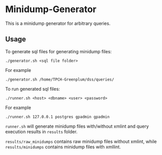 # Minidump-Generator

This is a minidump generator for arbitrary queries.

## Usage

To generate sql files for generating minidump files:

```
./generator.sh <sql file folder>
```

For example

```
./generator.sh /home/TPCH-Greenplum/dss/queries/
```

To run generated sql files:

```
./runner.sh <host> <dbname> <user> <password> 
```

For example

```
./runner.sh 127.0.0.1 postgres gpadmin gpadmin
```

`runner.sh` will generate minidump files with/without xmlint and query execution results in `results` folder.

`results/raw_minidumps` contains raw minidump files without xmlint, while `results/minidumps` contains minidump files with xmllint.